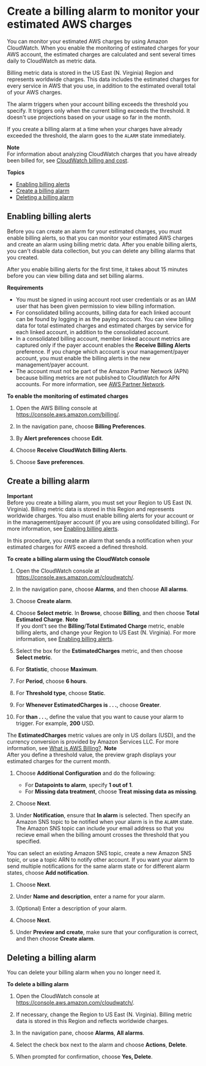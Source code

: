 # Create a billing alarm to monitor your estimated AWS charges<a name="monitor_estimated_charges_with_cloudwatch"></a>

You can monitor your estimated AWS charges by using Amazon CloudWatch\. When you enable the monitoring of estimated charges for your AWS account, the estimated charges are calculated and sent several times daily to CloudWatch as metric data\.

Billing metric data is stored in the US East \(N\. Virginia\) Region and represents worldwide charges\. This data includes the estimated charges for every service in AWS that you use, in addition to the estimated overall total of your AWS charges\.

The alarm triggers when your account billing exceeds the threshold you specify\. It triggers only when the current billing exceeds the threshold\. It doesn't use projections based on your usage so far in the month\.

If you create a billing alarm at a time when your charges have already exceeded the threshold, the alarm goes to the `ALARM` state immediately\.

**Note**  
For information about analyzing CloudWatch charges that you have already been billed for, see [CloudWatch billing and cost](cloudwatch_billing.md)\.

**Topics**
+ [Enabling billing alerts](#turning_on_billing_metrics)
+ [Create a billing alarm](#creating_billing_alarm_with_wizard)
+ [Deleting a billing alarm](#deleting_billing_alarm)

## Enabling billing alerts<a name="turning_on_billing_metrics"></a>

Before you can create an alarm for your estimated charges, you must enable billing alerts, so that you can monitor your estimated AWS charges and create an alarm using billing metric data\. After you enable billing alerts, you can't disable data collection, but you can delete any billing alarms that you created\.

After you enable billing alerts for the first time, it takes about 15 minutes before you can view billing data and set billing alarms\.

**Requirements**
+ You must be signed in using account root user credentials or as an IAM user that has been given permission to view billing information\.
+ For consolidated billing accounts, billing data for each linked account can be found by logging in as the paying account\. You can view billing data for total estimated charges and estimated charges by service for each linked account, in addition to the consolidated account\.
+ In a consolidated billing account, member linked account metrics are captured only if the payer account enables the **Receive Billing Alerts** preference\. If you change which account is your management/payer account, you must enable the billing alerts in the new management/payer account\.
+ The account must not be part of the Amazon Partner Network \(APN\) because billing metrics are not published to CloudWatch for APN accounts\. For more information, see [AWS Partner Network](https://aws.amazon.com/partners/)\.

**To enable the monitoring of estimated charges**

1. Open the AWS Billing console at [https://console\.aws\.amazon\.com/billing/](https://console.aws.amazon.com/billing/home?#/)\.

1. In the navigation pane, choose **Billing Preferences**\.

1. By **Alert preferences** choose **Edit**\.

1. Choose **Receive CloudWatch Billing Alerts**\.

1. Choose **Save preferences**\.

## Create a billing alarm<a name="creating_billing_alarm_with_wizard"></a>

**Important**  
 Before you create a billing alarm, you must set your Region to US East \(N\. Virginia\)\. Billing metric data is stored in this Region and represents worldwide charges\. You also must enable billing alerts for your account or in the management/payer account \(if you are using consolidated billing\)\. For more information, see [Enabling billing alerts](#turning_on_billing_metrics)\. 

 In this procedure, you create an alarm that sends a notification when your estimated charges for AWS exceed a defined threshold\. 

**To create a billing alarm using the CloudWatch console**

1. Open the CloudWatch console at [https://console\.aws\.amazon\.com/cloudwatch/](https://console.aws.amazon.com/cloudwatch/)\.

1.  In the navigation pane, choose **Alarms**, and then choose **All alarms**\. 

1.  Choose **Create alarm**\. 

1.  Choose **Select metric**\. In **Browse**, choose **Billing**, and then choose **Total Estimated Charge**\. 
**Note**  
 If you dont't see the **Billing**/**Total Estimated Charge** metric, enable billing alerts, and change your Region to US East \(N\. Virginia\)\. For more information, see [Enabling billing alerts](#turning_on_billing_metrics)\. 

1.  Select the box for the **EstimatedCharges** metric, and then choose **Select metric**\. 

1. For **Statistic**, choose **Maximum**\.

1. For **Period**, choose **6 hours**\.

1.  For **Threshold type**, choose **Static**\. 

1.  For **Whenever EstimatedCharges is \. \. \.**, choose **Greater**\. 

1.  For **than \. \. \.**, define the value that you want to cause your alarm to trigger\. For example, **200** USD\. 

   The **EstimatedCharges** metric values are only in US dollars \(USD\), and the currency conversion is provided by Amazon Services LLC\. For more information, see [ What is AWS Billing?](https://docs.aws.amazon.com/awsaccountbilling/latest/aboutv2/billing-what-is.html)\.
**Note**  
 After you define a threshold value, the preview graph displays your estimated charges for the current month\. 

1. Choose **Additional Configuration** and do the following:
   + For **Datapoints to alarm**, specify **1 out of 1**\.
   + For **Missing data treatment**, choose **Treat missing data as missing**\.

1.  Choose **Next**\. 

1.  Under **Notification**, ensure that **In alarm** is selected\. Then specify an Amazon SNS topic to be notified when your alarm is in the `ALARM` state\. The Amazon SNS topic can include your email address so that you recieve email when the billing amount crosses the threshold that you specified\.

   You can select an existing Amazon SNS topic, create a new Amazon SNS topic, or use a topic ARN to notify other account\. If you want your alarm to send multiple notifications for the same alarm state or for different alarm states, choose **Add notification**\. 

1.  Choose **Next**\. 

1.  Under **Name and description**, enter a name for your alarm\. 

   1.  \(Optional\) Enter a description of your alarm\. 

1. Choose **Next**\.

1.  Under **Preview and create**, make sure that your configuration is correct, and then choose **Create alarm**\. 

## Deleting a billing alarm<a name="deleting_billing_alarm"></a>

You can delete your billing alarm when you no longer need it\.

**To delete a billing alarm**

1. Open the CloudWatch console at [https://console\.aws\.amazon\.com/cloudwatch/](https://console.aws.amazon.com/cloudwatch/)\.

1. If necessary, change the Region to US East \(N\. Virginia\)\. Billing metric data is stored in this Region and reflects worldwide charges\.

1. In the navigation pane, choose **Alarms**, **All alarms**\.

1. Select the check box next to the alarm and choose **Actions**, **Delete**\.

1. When prompted for confirmation, choose **Yes, Delete**\.